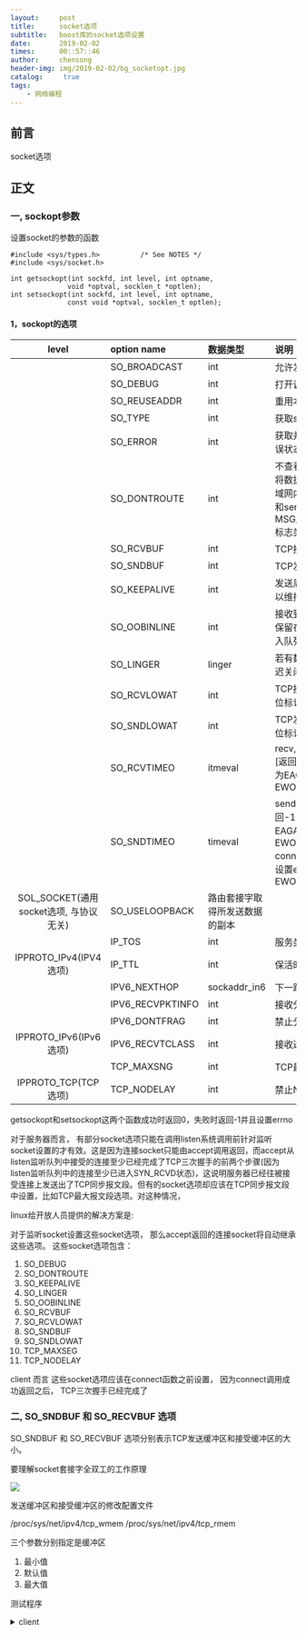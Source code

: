 ```yaml
---
layout:     post
title:      socket选项
subtitle:   boost库的socket选项设置
date:       2019-02-02
times:      00::57::46
author:     chensong
header-img: img/2019-02-02/bg_socketopt.jpg
catalog: 	 true
tags:
    - 网络编程
---
```



## 前言

socket选项


## 正文


### 一, sockopt参数


设置socket的参数的函数

```
#include <sys/types.h>          /* See NOTES */
#include <sys/socket.h>

int getsockopt(int sockfd, int level, int optname,
              void *optval, socklen_t *optlen);
int setsockopt(int sockfd, int level, int optname,
              const void *optval, socklen_t optlen);

```

#### 1，sockopt的选项

|level|option name|数据类型|说明|
|:--:|:--|:--|:--|
||SO_BROADCAST|int|允许发送广播数据报|
||SO_DEBUG | int| 打开调试信息|
||SO_REUSEADDR|int|重用本地地址|
||SO_TYPE |int| 获取socket类型|
||SO_ERROR  |int| 获取并清除socket错误状态|
||SO_DONTROUTE  |int| 不查看路由表，直接将数据发送给本地局域网内的主机。含义和send系统调用的MSG_DONTROUTE标志类似|
||SO_RCVBUF |int| TCP接受缓冲区大小|
||SO_SNDBUF |int |TCP发送缓冲区大小|
||SO_KEEPALIVE | int |发送周期性保活报文以维持连接|
||SO_OOBINLINE|  int |接收到的带外数据将保留在普通数据的输入队列中(在线保留)|
||SO_LINGER |linger |若有数据待发送, 则延迟关闭|
||SO_RCVLOWAT |int| TCP接收缓冲区低水位标记|
||SO_SNDLOWAT |int| TCP发送缓冲区低水位标记|
||SO_RCVTIMEO |itmeval|recv,recvmsg,accept [返回-1， 设置errno为EAGAIN或EWOULDBLOCK]|
||SO_SNDTIMEO |timeval |send, sendmsg [返回-1， 设置errno为EAGAIN或EWOULDBLOCK], connect [[返回-1， 设置errno为EWOULDBLOCK]]|
|SOL_SOCKET(通用socket选项, 与协议无关)|SO_USELOOPBACK|路由套接字取得所发送数据的副本|
||IP_TOS|int|服务类型|
|IPPROTO_IPv4(IPV4选项)|IP_TTL|int|保活时间|
||IPV6_NEXTHOP|sockaddr_in6|下一跳IP地址|
||IPV6_RECVPKTINFO|int|接收分组信息|
||IPV6_DONTFRAG|int|禁止分片|
|IPPROTO_IPv6(IPv6选项)|IPV6_RECVTCLASS|int|接收通讯类型|
||TCP_MAXSNG|int|TCP最大报文段大小|
|IPPROTO_TCP(TCP选项)|TCP_NODELAY|int|禁止Nagle算法|

getsockopt和setsockopt这两个函数成功时返回0，失败时返回-1并且设置errno

对于服务器而言， 有部分socket选项只能在调用listen系统调用前针对监听socket设置的才有效。这是因为连接socket只能由accept调用返回，而accept从listen监听队列中接受的连接至少已经完成了TCP三次握手的前两个步骤(因为listen监听队列中的连接至少已进入SYN_RCVD状态)，这说明服务器已经往被接受连接上发送出了TCP同步报文段。但有的socket选项却应该在TCP同步报文段中设置，比如TCP最大报文段选项。对这种情况， 

linux给开放人员提供的解决方案是:

对于监听socket设置这些socket选项， 那么accept返回的连接socket将自动继承这些选项。 这些socket选项包含：

1. SO_DEBUG
2. SO_DONTROUTE
3. SO_KEEPALIVE
4. SO_LINGER
5. SO_OOBINLINE
6. SO_RCVBUF
7. SO_RCVLOWAT
8. SO_SNDBUF
9. SO_SNDLOWAT
10. TCP_MAXSEG
11. TCP_NODELAY

client 而言 这些socket选项应该在connect函数之前设置， 因为connect调用成功返回之后， TCP三次握手已经完成了



### 二, SO_SNDBUF 和 SO_RECVBUF 选项

SO_SNDBUF 和 SO_RECVBUF 选项分别表示TCP发送缓冲区和接受缓冲区的大小。 


要理解socket套接字全双工的工作原理 

![](https://github.com/chensongpoixs/chensongpoixs.github.io/blob/master/img/2019-02-02/socket_recv_send.png?raw=true)


发送缓冲区和接受缓冲区的修改配置文件

/proc/sys/net/ipv4/tcp_wmem
/proc/sys/net/ipv4/tcp_rmem

三个参数分别指定是缓冲区

1.  最小值
2.  默认值
3.  最大值


测试程序



<details>
  <summary>client</summary>
<div class="highlighter-rouge"><div class="highlight"><pre class="highlight"><code>

#include <sys/socket.h>
#include <arpa/inet.h>
#include <cassert>
#include <cstdio>
#include <cstdlib>
#include <unistd.h>
#include <cstring>


#define   BUFFER_SIZE   512

int main(int argc, char *argv[])
{
  if (argc <= 2)
  {
    printf("usage: %s ip_address port_number send_bufer_seize\n", basename(argv[0]));
    return 1;
  }
  const char * ip = argv[1];
  
  int port = atoi(argv[2]);
  
  struct sockaddr_in server_address;
  bzero(&server_address, sizeof(server_address));
  server_address.sin_family = AF_INET;
  inet_pton(AF_INET, ip, &server_address.sin_addr);
  server_address.sin_port = htons(port);
  // create socket
  int sock = socket(PF_INET, SOCK_STREAM, 0);
  if(sock <= 0)
  {
    close(sock);
    printf("create socket error = %d\n", errno);
    return 0;
  }
  
  int sendbuf = atoi(argv[3]);
  int len = sizeof(sendbuf);
  
  // setting TCP SEDBUFF size read 
  setsockopt(sock, SOL_SOCKET, SO_SNDBUF, &sendbuf, sizeof(sendbuf));
  getsockopt(sock, SOL_SOCKET, SO_SNDBUF, &sendbuf, (socklen_t *)&len);
  printf("the tcp send buffer size after setting is %d\n", sendbuf);
  
  if (connect(sock, (struct sockaddr *)&server_address, sizeof(server_address)) != -1)
  {
    char buffer[BUFFER_SIZE];
    memset(buffer, 'a', BUFFER_SIZE);
    send(sock, buffer, BUFFER_SIZE, 0);
    
  }
  close(sock);
  return 0;
}
&lt;/code&gt;&lt;/pre&gt;&lt;/div&gt;&lt;/div&gt;
&lt;/details&gt;


<details>
  <summary>server</summary>
<div class="highlighter-rouge"><div class="highlight"><pre class="highlight"><code>

#include <sys/socket.h>
#include <arpa/inet.h>
#include <cassert>
#include <cstdio>
#include <cstdlib>
#include <unistd.h>
#include <cstring>
#include <cerrno>


#define BUFFER_SIZE   1024


int main(int argc, char *argv[])
{
  if (argc <= 2)
  {
    printf("usage: %s ip_address port_number recv_buffer_seize\n", basename(argv[0]));
    return 1;
  }
  int ret = 0;
  const char * ip = argv[1];
  int port = atoi(argv[2]);
  
  struct sockaddr_in address;
  bzero(&address, sizeof(address));
  address.sin_family = AF_INET;
  inet_pton(AF_INET, ip, &address.sin_addr);
  address.sin_port = htons(port);
  
  
  // create socket
  int sock = socket(PF_INET, SOCK_STREAM, 0);
  if(sock <= 0)
  {
    close(sock);
    printf("create socket error = %d\n", errno);
    return 0;
  }
  
  int recvbuf = atoi(argv[3]);
  int len = sizeof(recvbuf);
  
  // setting TCP SEDBUFF size read 
  setsockopt(sock, SOL_SOCKET, SO_SNDBUF, &recvbuf, sizeof(recvbuf));
  getsockopt(sock, SOL_SOCKET, SO_SNDBUF, &recvbuf, (socklen_t *)&len);
  printf("the tcp recv buffer size after setting is %d\n", recvbuf);
  
  ret = bind(sock, (struct sockaddr *)&address, sizeof(address));
  if (ret == -1)
  {
    close(sock);
    printf("bind socket error = %d\n", errno);
    return 1;
  }
  
  ret = listen(sock, 5);
  if (ret == -1)
  {
    close(sock);
    printf("listen socket error = %d\n", errno);
    return 1;
  }
  
  struct sockaddr_in client;
  socklen_t client_addrlength = sizeof(client);
  int connfd = accept(sock, (struct sockaddr*) &client, &client_addrlength);
  if (connfd < 0)
  {
    printf("errno is : %d\n", errno);
  }
  else
  {
    char buffer[BUFFER_SIZE];
    memset(buffer, '\0', BUFFER_SIZE);
    while(recv(connfd, buffer, BUFFER_SIZE - 1, 0) > 0) {}
    close(connfd);
  }
  
  close(sock);
  return 0;
}
&lt;/code&gt;&lt;/pre&gt;&lt;/div&gt;&lt;/div&gt;
&lt;/details&gt;


开放端口
>/sbin/iptables -I INPUT -p tcp --dport 9992 -j ACCEPT

tcpdump 抓包

>tcpdump  -nt -i ens33 port 9992

效果图片

![](https://github.com/chensongpoixs/chensongpoixs.github.io/blob/master/img/2019-02-02/tcpdump_sendbuff.png?raw=true)


## 结语